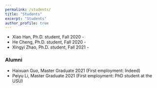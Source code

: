 ```yaml
---
permalink: /students/
title: "Students"
excerpt: "Students"
author_profile: true
---
```


<!-- ### Students -->

- Xiao Han, Ph.D. student, Fall 2020 - 
- He Cheng, Ph.D. student, Fall 2020 -
- Xingyi Zhao, Ph.D. student, Fall 2021 -


### Alumni 
- Haixuan Guo, Master Graduate 2021 (First employment: Indeed)
- Peiyu Li, Master Graduate 2021 (First employment: PhD student at the USU)